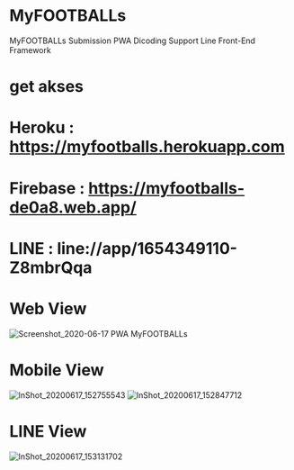 # MyFOOTBALLs
MyFOOTBALLs Submission PWA Dicoding Support Line Front-End Framework

# get akses 
# Heroku : https://myfootballs.herokuapp.com
# Firebase : https://myfootballs-de0a8.web.app/
# LINE : line://app/1654349110-Z8mbrQqa

# Web View
![Screenshot_2020-06-17 PWA MyFOOTBALLs](https://user-images.githubusercontent.com/60083537/84876262-3ac65d80-b0b1-11ea-93ad-e55a9fd4c98b.png)

# Mobile View
![InShot_20200617_152755543](https://user-images.githubusercontent.com/60083537/84876272-3d28b780-b0b1-11ea-8892-b0b3392c705c.jpg)
![InShot_20200617_152847712](https://user-images.githubusercontent.com/60083537/84876285-3f8b1180-b0b1-11ea-8e21-e62b3bffae9e.jpg)

# LINE View
![InShot_20200617_153131702](https://user-images.githubusercontent.com/60083537/84876310-46b21f80-b0b1-11ea-9e48-6deb998d773c.jpg)
